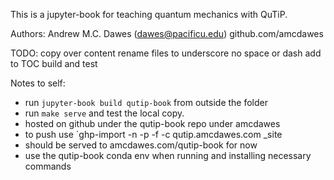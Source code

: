 This is a jupyter-book for teaching quantum mechanics with QuTiP.

Authors:
Andrew M.C. Dawes (dawes@pacificu.edu) github.com/amcdawes

TODO:
copy over content
rename files to underscore no space or dash
add to TOC
build and test


Notes to self:
 - run `jupyter-book build qutip-book` from outside the folder
 - run `make serve` and test the local copy.
 - hosted on github under the qutip-book repo under amcdawes
 - to push use `ghp-import -n -p -f -c qutip.amcdawes.com _site
 - should be served to amcdawes.com/qutip-book for now
 - use the qutip-book conda env when running and installing necessary commands
